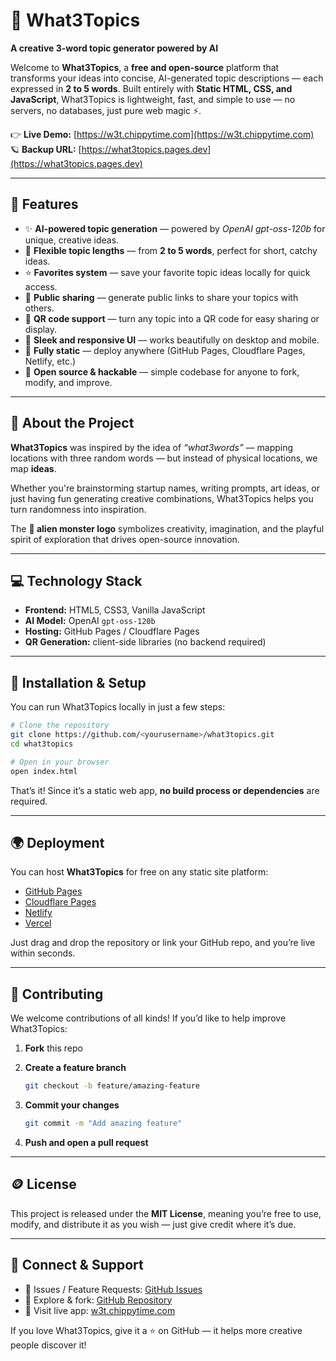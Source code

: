 
# 👾 What3Topics  
**A creative 3-word topic generator powered by AI**

Welcome to **What3Topics**, a **free and open-source** platform that transforms your ideas into concise, AI-generated topic descriptions — each expressed in **2 to 5 words**. Built entirely with **Static HTML, CSS, and JavaScript**, What3Topics is lightweight, fast, and simple to use — no servers, no databases, just pure web magic ⚡.

👉 **Live Demo:** [https://w3t.chippytime.com](https://w3t.chippytime.com)  
🪐 **Backup URL:** [https://what3topics.pages.dev](https://what3topics.pages.dev)

---

## 🚀 Features

- ✨ **AI-powered topic generation** — powered by *OpenAI gpt-oss-120b* for unique, creative ideas.  
- 💬 **Flexible topic lengths** — from **2 to 5 words**, perfect for short, catchy ideas.  
- ⭐ **Favorites system** — save your favorite topic ideas locally for quick access.  
- 🔗 **Public sharing** — generate public links to share your topics with others.  
- 📱 **QR code support** — turn any topic into a QR code for easy sharing or display.  
- 🎨 **Sleek and responsive UI** — works beautifully on desktop and mobile.  
- 🧩 **Fully static** — deploy anywhere (GitHub Pages, Cloudflare Pages, Netlify, etc.)  
- 👾 **Open source & hackable** — simple codebase for anyone to fork, modify, and improve.

---

## 🧠 About the Project

**What3Topics** was inspired by the idea of *“what3words”* — mapping locations with three random words — but instead of physical locations, we map **ideas**.

Whether you're brainstorming startup names, writing prompts, art ideas, or just having fun generating creative combinations, What3Topics helps you turn randomness into inspiration.

The **👾 alien monster logo** symbolizes creativity, imagination, and the playful spirit of exploration that drives open-source innovation.

---

## 💻 Technology Stack

- **Frontend:** HTML5, CSS3, Vanilla JavaScript  
- **AI Model:** OpenAI `gpt-oss-120b`  
- **Hosting:** GitHub Pages / Cloudflare Pages  
- **QR Generation:** client-side libraries (no backend required)

---

## 🧰 Installation & Setup

You can run What3Topics locally in just a few steps:

```bash
# Clone the repository
git clone https://github.com/<yourusername>/what3topics.git
cd what3topics

# Open in your browser
open index.html
````

That’s it! Since it’s a static web app, **no build process or dependencies** are required.

---

## 🌍 Deployment

You can host **What3Topics** for free on any static site platform:

* [GitHub Pages](https://pages.github.com/)
* [Cloudflare Pages](https://pages.cloudflare.com/)
* [Netlify](https://www.netlify.com/)
* [Vercel](https://vercel.com/)

Just drag and drop the repository or link your GitHub repo, and you’re live within seconds.

---

## 🤝 Contributing

We welcome contributions of all kinds!
If you’d like to help improve What3Topics:

1. **Fork** this repo
2. **Create a feature branch**

   ```bash
   git checkout -b feature/amazing-feature
   ```
3. **Commit your changes**

   ```bash
   git commit -m "Add amazing feature"
   ```
4. **Push and open a pull request**

---

## 🪙 License

This project is released under the **MIT License**, meaning you’re free to use, modify, and distribute it as you wish — just give credit where it’s due.

---

## 💬 Connect & Support

* 💌 Issues / Feature Requests: [GitHub Issues](https://github.com/CalmhostAcct/what3topics/issues)
* 🧠 Explore & fork: [GitHub Repository](https://github.com/CalmhostAcct/what3topics)
* 👾 Visit live app: [w3t.chippytime.com](https://w3t.chippytime.com)

If you love What3Topics, give it a ⭐ on GitHub — it helps more creative people discover it!

```
```
